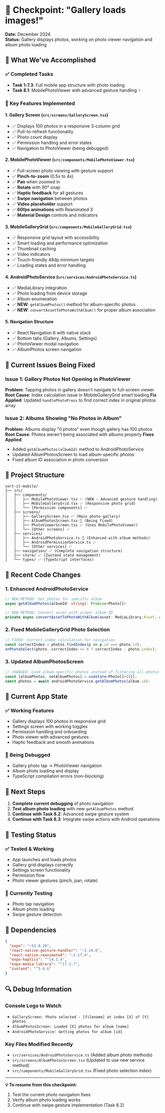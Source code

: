# 📸 Checkpoint: "Gallery loads images!" 

**Date:** December 2024  
**Status:** Gallery displays photos, working on photo viewer navigation and album photo loading

## 🎯 **What We've Accomplished**

### ✅ **Completed Tasks**
- **Task 1-7.3**: Full mobile app structure with photo loading
- **Task 8.1**: MobilePhotoViewer with advanced gesture handling ✨

### 🔧 **Key Features Implemented**

#### 1. **Gallery Screen** (`src/screens/GalleryScreen.tsx`)
- ✅ Displays 100 photos in a responsive 3-column grid
- ✅ Pull-to-refresh functionality
- ✅ Photo count display
- ✅ Permission handling and error states
- ✅ Navigation to PhotoViewer (being debugged)

#### 2. **MobilePhotoViewer** (`src/components/MobilePhotoViewer.tsx`)
- ✅ Full-screen photo viewing with gesture support
- ✅ **Pinch-to-zoom** (0.5x to 4x)
- ✅ **Pan** when zoomed in
- ✅ **Rotate** with 90° snap
- ✅ **Haptic feedback** for all gestures
- ✅ **Swipe navigation** between photos
- ✅ **Video placeholder** support
- ✅ **60fps animations** with Reanimated 3
- ✅ **Material Design** controls and indicators

#### 3. **MobileGalleryGrid** (`src/components/MobileGalleryGrid.tsx`)
- ✅ Responsive grid layout with accessibility
- ✅ Smart loading and performance optimization
- ✅ Thumbnail caching
- ✅ Video indicators
- ✅ Touch-friendly 48dp minimum targets
- ✅ Loading states and error handling

#### 4. **AndroidPhotoService** (`src/services/AndroidPhotoService.ts`)
- ✅ MediaLibrary integration
- ✅ Photo loading from device storage
- ✅ Album enumeration
- ✅ **NEW**: `getAlbumPhotos()` method for album-specific photos
- ✅ **NEW**: `convertAssetToPhotoWithAlbum()` for proper album association

#### 5. **Navigation Structure**
- ✅ React Navigation 6 with native stack
- ✅ Bottom tabs (Gallery, Albums, Settings)
- ✅ PhotoViewer modal navigation
- ✅ AlbumPhotos screen navigation

## 🐛 **Current Issues Being Fixed**

### Issue 1: Gallery Photos Not Opening in PhotoViewer
**Problem**: Tapping photos in gallery doesn't navigate to full-screen viewer
**Root Cause**: Index calculation issue in MobileGalleryGrid smart loading
**Fix Applied**: Updated `handlePhotoPress` to find correct index in original photos array

### Issue 2: Albums Showing "No Photos in Album"
**Problem**: Albums display "0 photos" even though gallery has 100 photos
**Root Cause**: Photos weren't being associated with albums properly
**Fixes Applied**:
- Added `getAlbumPhotos(albumId)` method to AndroidPhotoService
- Updated AlbumPhotosScreen to load album-specific photos
- Fixed album ID association in photo conversion

## 📁 **Project Structure**

```
sort-it-mobile/
├── src/
│   ├── components/
│   │   ├── MobilePhotoViewer.tsx ✨ (NEW - Advanced gesture handling)
│   │   ├── MobileGalleryGrid.tsx ✅ (Responsive photo grid)
│   │   └── [Permission components] ✅
│   ├── screens/
│   │   ├── GalleryScreen.tsx ✅ (Main photo gallery)
│   │   ├── AlbumPhotosScreen.tsx 🔧 (Being fixed)
│   │   ├── PhotoViewerScreen.tsx ✅ (Uses MobilePhotoViewer)
│   │   └── [Other screens] ✅
│   ├── services/
│   │   ├── AndroidPhotoService.ts 🔧 (Enhanced with album methods)
│   │   ├── AndroidPermissionService.ts ✅
│   │   └── [Other services] ✅
│   ├── navigation/ ✅ (Complete navigation structure)
│   ├── store/ ✅ (Zustand state management)
│   └── types/ ✅ (TypeScript interfaces)
```

## 🔧 **Recent Code Changes**

### 1. **Enhanced AndroidPhotoService**
```typescript
// NEW METHOD: Get photos for specific album
async getAlbumPhotos(albumId: string): Promise<Photo[]>

// NEW METHOD: Convert asset with proper album ID
private async convertAssetToPhotoWithAlbum(asset: MediaLibrary.Asset, albumId: string): Promise<Photo | null>
```

### 2. **Fixed MobileGalleryGrid Photo Selection**
```typescript
// FIXED: Correct index calculation for navigation
const correctIndex = photos.findIndex(p => p.id === photo.id);
onPhotoSelect(photo, correctIndex >= 0 ? correctIndex : photo.index);
```

### 3. **Updated AlbumPhotosScreen**
```typescript
// CHANGED: Load album-specific photos instead of filtering all photos
const [albumPhotos, setAlbumPhotos] = useState<Photo[]>([]);
const photos = await androidPhotoService.getAlbumPhotos(album.id);
```

## 📱 **Current App State**

### ✅ **Working Features**
- Gallery displays 100 photos in responsive grid
- Settings screen with working toggles
- Permission handling and onboarding
- Photo viewer with advanced gestures
- Haptic feedback and smooth animations

### 🔧 **Being Debugged**
- Gallery photo tap → PhotoViewer navigation
- Album photo loading and display
- TypeScript compilation errors (non-blocking)

## 🎯 **Next Steps**

1. **Complete current debugging** of photo navigation
2. **Test album photo loading** with new `getAlbumPhotos` method
3. **Continue with Task 8.2**: Advanced swipe gesture system
4. **Continue with Task 8.3**: Integrate swipe actions with Android operations

## 🧪 **Testing Status**

### ✅ **Tested & Working**
- App launches and loads photos
- Gallery grid displays correctly
- Settings screen functionality
- Permission flow
- Photo viewer gestures (pinch, pan, rotate)

### 🔧 **Currently Testing**
- Photo tap navigation
- Album photo loading
- Swipe gesture detection

## 💾 **Dependencies**

```json
{
  "expo": "~53.0.20",
  "react-native-gesture-handler": "~2.24.0",
  "react-native-reanimated": "~3.17.4",
  "expo-haptics": "^14.1.4",
  "expo-media-library": "^17.1.7",
  "zustand": "^5.0.6"
}
```

## 🔍 **Debug Information**

### Console Logs to Watch
- `GalleryScreen: Photo selected - [filename] at index [X] of [Y] photos`
- `AlbumPhotosScreen: Loaded [X] photos for album [name]`
- `AndroidPhotoService: Getting photos for album [id]`

### Key Files Modified Recently
- `src/services/AndroidPhotoService.ts` (Added album photo methods)
- `src/screens/AlbumPhotosScreen.tsx` (Updated to use new service method)
- `src/components/MobileGalleryGrid.tsx` (Fixed photo selection index)

---

**💡 To resume from this checkpoint:**
1. Test the current photo navigation fixes
2. Verify album photo loading works
3. Continue with swipe gesture implementation (Task 8.2)